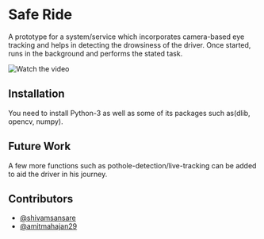 # Safe Ride
A prototype for a system/service which incorporates camera-based eye tracking and helps in detecting the drowsiness of the driver. Once started, runs in the background and performs the stated task.

![Watch the video](https://github.com/shivamsansare/DriverAltertness/blob/master/Screenshots/DriverAlertness1.gif)

## Installation
You need to install Python-3 as well as some of its packages such as(dlib, opencv, numpy).

## Future Work
A few more functions such as pothole-detection/live-tracking can be added to aid the driver in his journey.

## Contributors
- [@shivamsansare](https://github.com/shivamsansare)
- [@amitmahajan29](https://github.com/amitmahajan29)
